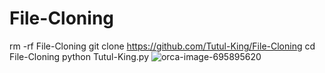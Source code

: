 # File-Cloning 

rm -rf File-Cloning
git clone https://github.com/Tutul-King/File-Cloning
cd File-Cloning
python Tutul-King.py
![orca-image-695895620](https://user-images.githubusercontent.com/106426526/231682454-f371fb63-6085-4b27-8ce2-abb220e4bc47.jpeg)
